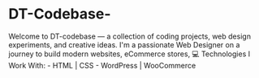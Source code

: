 # DT-Codebase-
Welcome to DT-codebase — a collection of coding projects, web design experiments, and creative ideas.   I'm a passionate Web Designer on a journey to build modern websites, eCommerce stores, 💻 Technologies I Work With:   - HTML | CSS    - WordPress | WooCommerce   
